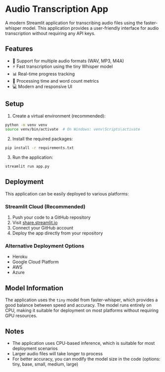 # Audio Transcription App

A modern Streamlit application for transcribing audio files using the faster-whisper model. This application provides a user-friendly interface for audio transcription without requiring any API keys.

## Features

- 🎤 Support for multiple audio formats (WAV, MP3, M4A)
- ⚡ Fast transcription using the tiny Whisper model
- 📊 Real-time progress tracking
- 🎯 Processing time and word count metrics
- 💻 Modern and responsive UI

## Setup

1. Create a virtual environment (recommended):
```bash
python -m venv venv
source venv/bin/activate  # On Windows: venv\Scripts\activate
```

2. Install the required packages:
```bash
pip install -r requirements.txt
```

3. Run the application:
```bash
streamlit run app.py
```

## Deployment

This application can be easily deployed to various platforms:

### Streamlit Cloud (Recommended)
1. Push your code to a GitHub repository
2. Visit [share.streamlit.io](https://share.streamlit.io)
3. Connect your GitHub account
4. Deploy the app directly from your repository

### Alternative Deployment Options
- Heroku
- Google Cloud Platform
- AWS
- Azure

## Model Information

The application uses the `tiny` model from faster-whisper, which provides a good balance between speed and accuracy. The model runs entirely on CPU, making it suitable for deployment on most platforms without requiring GPU resources.

## Notes

- The application uses CPU-based inference, which is suitable for most deployment scenarios
- Larger audio files will take longer to process
- For better accuracy, you can modify the model size in the code (options: tiny, base, small, medium, large) 